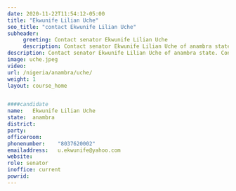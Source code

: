 ```yaml
---
date: 2020-11-22T11:54:12-05:00
title: "Ekwunife Lilian Uche"
seo_title: "contact Ekwunife Lilian Uche"
subheader:
     greeting: Contact senator Ekwunife Lilian Uche 
     description: Contact senator Ekwunife Lilian Uche of anambra state. Contact information for Ekwunife Lilian Uche includes email address, phone number, and mailing address.
description: Contact senator Ekwunife Lilian Uche of anambra state. Contact information for Ekwunife Lilian Uche includes email address, phone number, and mailing address.
image: uche.jpeg
video: 
url: /nigeria/anambra/uche/
weight: 1
layout: course_home


####candidate
name:	Ekwunife Lilian Uche
state:	anambra
district: 
party:	
officeroom:	
phonenumber:	"8037620002"
emailaddress:	u.ekwunife@yahoo.com
website:	
role: senator
inoffice: current
powrid: 
---
```


